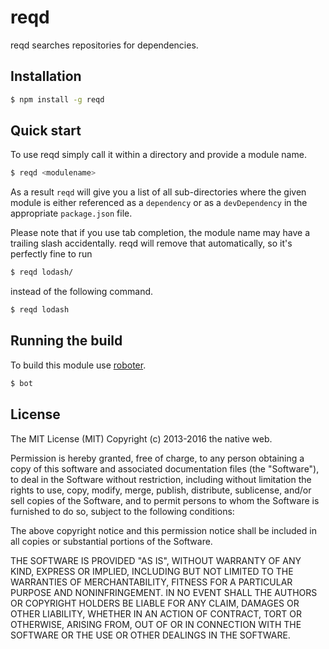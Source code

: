 # reqd

reqd searches repositories for dependencies.

## Installation

```bash
$ npm install -g reqd
```

## Quick start

To use reqd simply call it within a directory and provide a module name.

```bash
$ reqd <modulename>
```

As a result `reqd` will give you a list of all sub-directories where the given module is either referenced as a `dependency` or as a `devDependency` in the appropriate `package.json` file.

Please note that if you use tab completion, the module name may have a trailing slash accidentally. reqd will remove that automatically, so it's perfectly fine to run

```bash
$ reqd lodash/
```

instead of the following command.

```bash
$ reqd lodash
```

## Running the build

To build this module use [roboter](https://www.npmjs.com/package/roboter).

```bash
$ bot
```

## License

The MIT License (MIT)
Copyright (c) 2013-2016 the native web.

Permission is hereby granted, free of charge, to any person obtaining a copy of this software and associated documentation files (the "Software"), to deal in the Software without restriction, including without limitation the rights to use, copy, modify, merge, publish, distribute, sublicense, and/or sell copies of the Software, and to permit persons to whom the Software is furnished to do so, subject to the following conditions:

The above copyright notice and this permission notice shall be included in all copies or substantial portions of the Software.

THE SOFTWARE IS PROVIDED "AS IS", WITHOUT WARRANTY OF ANY KIND, EXPRESS OR IMPLIED, INCLUDING BUT NOT LIMITED TO THE WARRANTIES OF MERCHANTABILITY, FITNESS FOR A PARTICULAR PURPOSE AND NONINFRINGEMENT. IN NO EVENT SHALL THE AUTHORS OR COPYRIGHT HOLDERS BE LIABLE FOR ANY CLAIM, DAMAGES OR OTHER LIABILITY, WHETHER IN AN ACTION OF CONTRACT, TORT OR OTHERWISE, ARISING FROM, OUT OF OR IN CONNECTION WITH THE SOFTWARE OR THE USE OR OTHER DEALINGS IN THE SOFTWARE.
